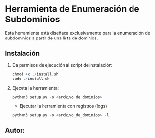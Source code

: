 # Herramienta de Enumeración de Subdominios

Esta herramienta está diseñada exclusivamente para la enumeración de subdominios a partir de una lista de dominios.

## Instalación

1. Da permisos de ejecución al script de instalación:
   ```r
   chmod +x ./install.sh
   sudo ./install.sh
   ```

2. Ejecuta la herramienta:
    ```r
    python3 setup.py -o <archivo_de_dominios>
    ```

    - Ejecutar la herramienta con registros (logs)
    ```r
    python3 setup.py -o <archivo_de_dominios> -l
    ```

## Autor:

